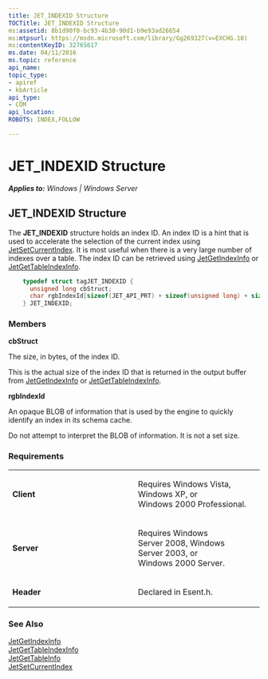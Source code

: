 ```yaml
---
title: JET_INDEXID Structure
TOCTitle: JET_INDEXID Structure
ms:assetid: 8b1d90f0-bc93-4b30-90d1-b9e93ad26654
ms:mtpsurl: https://msdn.microsoft.com/library/Gg269327(v=EXCHG.10)
ms:contentKeyID: 32765617
ms.date: 04/11/2016
ms.topic: reference
api_name: 
topic_type: 
- apiref
- kbArticle
api_type: 
- COM
api_location: 
ROBOTS: INDEX,FOLLOW

---
```


# JET_INDEXID Structure


_**Applies to:** Windows | Windows Server_

## JET_INDEXID Structure

The **JET_INDEXID** structure holds an index ID. An index ID is a hint that is used to accelerate the selection of the current index using [JetSetCurrentIndex](gg294046\(v=exchg.10\).md). It is most useful when there is a very large number of indexes over a table. The index ID can be retrieved using [JetGetIndexInfo](gg294084\(v=exchg.10\).md) or [JetGetTableIndexInfo](gg294102\(v=exchg.10\).md).

```cpp
    typedef struct tagJET_INDEXID {
      unsigned long cbStruct;
      char rgbIndexId[sizeof(JET_API_PRT) + sizeof(unsigned long) + sizeof(unsigned long)];
    } JET_INDEXID;
```

### Members

**cbStruct**

The size, in bytes, of the index ID.

This is the actual size of the index ID that is returned in the output buffer from [JetGetIndexInfo](gg294084\(v=exchg.10\).md) or [JetGetTableIndexInfo](gg294102\(v=exchg.10\).md).

**rgbIndexId**

An opaque BLOB of information that is used by the engine to quickly identify an index in its schema cache.

Do not attempt to interpret the BLOB of information. It is not a set size.

### Requirements

<table>
<colgroup>
<col style="width: 50%" />
<col style="width: 50%" />
</colgroup>
<tbody>
<tr class="odd">
<td><p><strong>Client</strong></p></td>
<td><p>Requires Windows Vista, Windows XP, or Windows 2000 Professional.</p></td>
</tr>
<tr class="even">
<td><p><strong>Server</strong></p></td>
<td><p>Requires Windows Server 2008, Windows Server 2003, or Windows 2000 Server.</p></td>
</tr>
<tr class="odd">
<td><p><strong>Header</strong></p></td>
<td><p>Declared in Esent.h.</p></td>
</tr>
</tbody>
</table>


### See Also

[JetGetIndexInfo](gg294084\(v=exchg.10\).md)  
[JetGetTableIndexInfo](gg294102\(v=exchg.10\).md)  
[JetGetTableInfo](gg269177\(v=exchg.10\).md)  
[JetSetCurrentIndex](gg294046\(v=exchg.10\).md)

